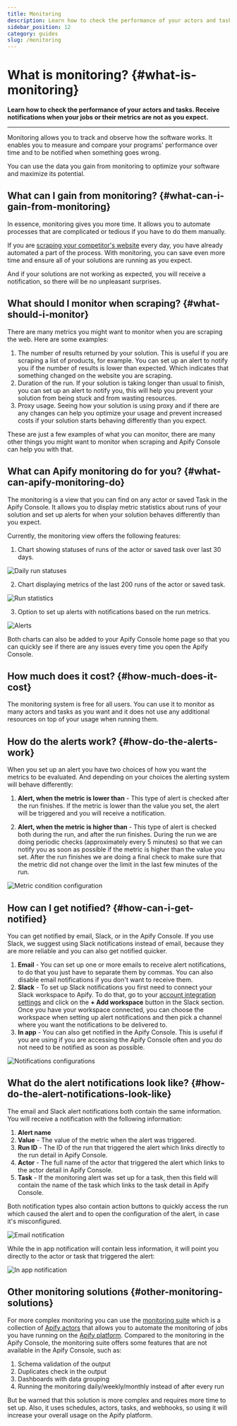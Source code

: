 ```yaml
---
title: Monitoring
description: Learn how to check the performance of your actors and tasks. Receive notifications when your jobs or their metrics are not as you expect.
sidebar_position: 12
category: guides
slug: /monitoring
---
```


# What is monitoring? {#what-is-monitoring}

**Learn how to check the performance of your actors and tasks. Receive notifications when your jobs or their metrics are not as you expect.**

---

Monitoring allows you to track and observe how the software works. It enables you to measure and compare your programs' performance over time and to be notified when something goes wrong.

You can use the data you gain from monitoring to optimize your software and maximize its potential.

## What can I gain from monitoring? {#what-can-i-gain-from-monitoring}

In essence, monitoring gives you more time. It allows you to automate processes that are complicated or tedious if you have to do them manually.

If you are [scraping your competitor's website](https://www.youtube.com/watch?v=BsidLZKdYWQ) every day, you have already automated a part of the process. With monitoring, you can save even more time and ensure all of your solutions are running as you expect.

And if your solutions are not working as expected, you will receive a notification, so there will be no unpleasant surprises.

## What should I monitor when scraping? {#what-should-i-monitor}

There are many metrics you might want to monitor when you are scraping the web. Here are some examples:

1. The number of results returned by your solution. This is useful if you are scraping a list of products, for example. You can set up an alert to notify you if the number of results is lower than expected. Which indicates that something changed on the website you are scraping.
2. Duration of the run. If your solution is taking longer than usual to finish, you can set up an alert to notify you, this will help you prevent your solution from being stuck and from wasting resources.
3. Proxy usage. Seeing how your solution is using proxy and if there are any changes can help you optimize your usage and prevent increased costs if your solution starts behaving differently than you expect.

These are just a few examples of what you can monitor, there are many other things you might want to monitor when scraping and Apify Console can help you with that.

## What can Apify monitoring do for you? {#what-can-apify-monitoring-do}

The monitoring is a view that you can find on any actor or saved Task in the Apify Console. It allows you to display metric statistics about runs of your solution and set up alerts for when your solution behaves differently than you expect.

Currently, the monitoring view offers the following features:

1. Chart showing statuses of runs of the actor or saved task over last 30 days.

![Daily run statuses](./images/daily-run-statuses.png)

2. Chart displaying metrics of the last 200 runs of the actor or saved task.

![Run statistics](./images/run-statistics-chart.png)

3. Option to set up alerts with notifications based on the run metrics.

![Alerts](./images/alerts.png)

Both charts can also be added to your Apify Console home page so that you can quickly see if there are any issues every time you open the Apify Console.

## How much does it cost? {#how-much-does-it-cost}

The monitoring system is free for all users. You can use it to monitor as many actors and tasks as you want and it does not use any additional resources on top of your usage when running them.

## How do the alerts work? {#how-do-the-alerts-work}

When you set up an alert you have two choices of how you want the metrics to be evaluated. And depending on your choices the alerting system will behave differently:

1. **Alert, when the metric is lower than** - This type of alert is checked after the run finishes. If the metric is lower than the value you set, the alert will be triggered and you will receive a notification.

2. **Alert, when the metric is higher than** - This type of alert is checked both during the run, and after the run finishes. During the run we are doing periodic checks (approximately every 5 minutes) so that we can notify you as soon as possible if the metric is higher than the value you set. After the run finishes we are doing a final check to make sure that the metric did not change over the limit in the last few minutes of the run.

![Metric condition configuration](./images/metric-options.png)

## How can I get notified? {#how-can-i-get-notified}

You can get notified by email, Slack, or in the Apify Console. If you use Slack, we suggest using Slack notifications instead of email, because they are more reliable and you can also get notified quicker.

1. **Email** - You can set up one or more emails to receive alert notifications, to do that you just have to separate them by commas. You can also disable email notifications if you don't want to receive them.
2. **Slack** - To set up Slack notifications you first need to connect your Slack workspace to Apify. To do that, go to your [account integration settings](https://console.apify.com/account/integrations) and click on the **+ Add workspace** button in the Slack section. Once you have your workspace connected, you can choose the workspace when setting up alert notifications and then pick a channel where you want the notifications to be delivered to.
3. **In app** - You can also get notified in the Apify Console. This is useful if you are using if you are accessing the Apify Console often and you do not need to be notified as soon as possible.

![Notifications configurations](./images/notifications.png)

## What do the alert notifications look like? {#how-do-the-alert-notifications-look-like}

The email and Slack alert notifications both contain the same information. You will receive a notification with the following information:

1. **Alert name**
2. **Value** - The value of the metric when the alert was triggered.
3. **Run ID** - The ID of the run that triggered the alert which links directly to the run detail in Apify Console.
4. **Actor** - The full name of the actor that triggered the alert which links to the actor detail in Apify Console.
5. **Task** - If the monitoring alert was set up for a task, then this field will contain the name of the task which links to the task detail in Apify Console.

Both notification types also contain action buttons to quickly access the run which caused the alert and to open the configuration of the alert, in case it's misconfigured.

![Email notification](./images/email-notification.png)

While the in app notification will contain less information, it will point you directly to the actor or task that triggered the alert:

![In app notification](./images/in-app-notification.png)

## Other monitoring solutions {#other-monitoring-solutions}

For more complex monitoring you can use the [monitoring suite](https://apify.com/apify/monitoring) which is a collection of [Apify actors](../actors/index.md) that allows you to automate the monitoring of jobs you have running on the [Apify platform](https://apify.com). Compared to the monitoring in the Apify Console, the monitoring suite offers some features that are not available in the Apify Console, such as:

1. Schema validation of the output
2. Duplicates check in the output
3. Dashboards with data grouping
4. Running the monitoring daily/weekly/monthly instead of after every run

But be warned that this solution is more complex and requires more time to set up. Also, it uses schedules, actors, tasks, and webhooks, so using it will increase your overall usage on the Apify platform.
